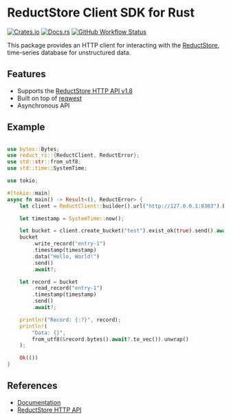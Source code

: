# ReductStore Client SDK for Rust

[![Crates.io](https://img.shields.io/crates/v/reduct-rs)](https://crates.io/crates/reduct-rs)
[![Docs.rs](https://docs.rs/reduct-rs/badge.svg)](https://docs.rs/reduct-rs/latest/reduct_rs/)
[![GitHub Workflow Status](https://img.shields.io/github/actions/workflow/status/reductstore/reduct-rs/ci.yml?branch=main)](https://github.com/reductstore/reduct-rs/actions)

This package provides an HTTP client for interacting with the [ReductStore](https://www.reduct.store), time-series
database for unstructured data.

## Features

* Supports the [ReductStore HTTP API v1.8](https://reduct.store/docs/http-api)
* Built on top of [reqwest](https://github.com/seanmonstar/reqwest)
* Asynchronous API

## Example

```rust

use bytes::Bytes;
use reduct_rs::{ReductClient, ReductError};
use std::str::from_utf8;
use std::time::SystemTime;

use tokio;

#[tokio::main]
async fn main() -> Result<(), ReductError> {
    let client = ReductClient::builder().url("http://127.0.0.1:8383").build();

    let timestamp = SystemTime::now();

    let bucket = client.create_bucket("test").exist_ok(true).send().await?;
    bucket
        .write_record("entry-1")
        .timestamp(timestamp)
        .data("Hello, World!")
        .send()
        .await?;

    let record = bucket
        .read_record("entry-1")
        .timestamp(timestamp)
        .send()
        .await?;

    println!("Record: {:?}", record);
    println!(
        "Data: {}",
        from_utf8(&record.bytes().await?.to_vec()).unwrap()
    );

    Ok(())
}

```

## References

* [Documentation](https://docs.rs/reduct-rs/latest/reduct_rs/)
* [ReductStore HTTP API](https://reduct.store/docs/http-api)
